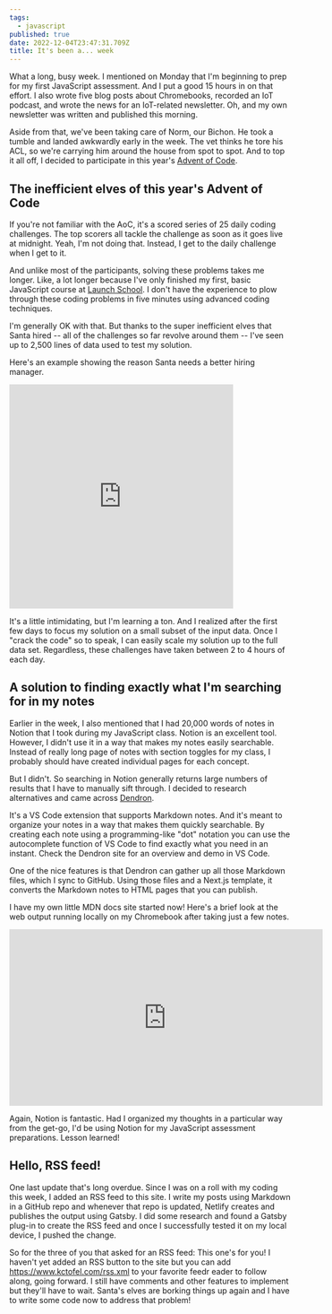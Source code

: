 ```yaml
---
tags:
  - javascript
published: true
date: 2022-12-04T23:47:31.709Z
title: It's been a... week
---
```

W﻿hat a long, busy week. I mentioned on Monday that I'm beginning to prep for my first JavaScript assessment. And I put a good 15 hours in on that effort. I also wrote five blog posts about Chromebooks, recorded an IoT podcast, and wrote the news for an IoT-related newsletter. Oh, and my own newsletter was written and published this morning.

A﻿side from that, we've been taking care of Norm, our Bichon. He took a tumble and landed awkwardly early in the week. The vet thinks he tore his ACL, so we're carrying him around the house from spot to spot. And to top it all off, I decided to participate in this year's [Advent of Code](https://www.adventofcode.com). 

## T﻿he inefficient elves of this year's Advent of Code

I﻿f you're not familiar with the AoC, it's a scored series of 25 daily coding challenges. The top scorers all tackle the challenge as soon as it goes live at midnight. Yeah, I'm not doing that. Instead, I get to the daily challenge when I get to it. 

And unlike most of the participants, solving these problems takes me longer. Like, a lot longer because I've only finished my first, basic JavaScript course at [Launch School](https://www.launchschool.com). I don't have the experience to plow through these coding problems in five minutes using advanced coding techniques.

I﻿'m generally OK with that. But thanks to the super inefficient elves that Santa hired -- all of the challenges so far revolve around them -- I've seen up to 2,500 lines of data used to test my solution. 

H﻿ere's an example showing the reason Santa needs a better hiring manager.

<iframe src="https://hachyderm.io/@kevinctofel/109449719901265504/embed" class="mastodon-embed" style="max-width: 100%; border: 0" width="400" height="400" allowfullscreen="allowfullscreen"></iframe><script src="https://hachyderm.io/embed.js" async="async"></script> 

It's a little intimidating, but I'm learning a ton. And I realized after the first few days to focus my solution on a small subset of the input data. Once I "crack the code" so to speak, I can easily scale my solution up to the full data set. Regardless, these challenges have taken between 2 to 4 hours of each day.

## A﻿ solution to finding exactly what I'm searching for in my notes

E﻿arlier in the week, I also mentioned that I had 20,000 words of notes in Notion that I took during my JavaScript class. Notion is an excellent tool. However, I didn't use it in a way that makes my notes easily searchable. Instead of really long page of notes with section toggles for my class, I probably should have created individual pages for each concept.

B﻿ut I didn't. So searching in Notion generally returns large numbers of results that I have to manually sift through. I decided to research alternatives and came across [Dendron](https://www.dendron.so). 

I﻿t's a VS Code extension that supports Markdown notes. And it's meant to organize your notes in a way that makes them quickly searchable. By creating each note using a programming-like "dot" notation you can use the autocomplete function of VS Code to find exactly what you need in an instant. Check the Dendron site for an overview and demo in VS Code.

O﻿ne of the nice features is that Dendron can gather up all those Markdown files, which I sync to GitHub. Using those files and a Next.js template, it converts the Markdown notes to HTML pages that you can publish. 

I have my own little MDN docs site started now! Here's a brief look at the web output running locally on my Chromebook after taking just a few notes. 

<iframe width="560" height="315" src="https://www.youtube.com/embed/RLnwbqEB1-k" title="YouTube video player" frameborder="0" allow="accelerometer; autoplay; clipboard-write; encrypted-media; gyroscope; picture-in-picture" allowfullscreen></iframe>

A﻿gain, Notion is fantastic. Had I organized my thoughts in a particular way from the get-go, I'd be using Notion for my JavaScript assessment preparations. Lesson learned!

## H﻿ello, RSS feed!

O﻿ne last update that's long overdue. Since I was on a roll with my coding this week, I added an RSS feed to this site. I write my posts using Markdown in a GitHub repo and whenever that repo is updated, Netlify creates and publishes the output using Gatsby. I did some research and found a Gatsby plug-in to create the RSS feed and once I successfully tested it on my local device, I pushed the change. 

S﻿o for the three of you that asked for an RSS feed: This one's for you! I haven't yet added an RSS button to the site but you can add <https://www.kctofel.com/rss.xml> to your favorite feedr eader to follow along, going forward. I still have comments and other features to implement but they'll have to wait. Santa's elves are borking things up again and I have to write some code now to address that problem!